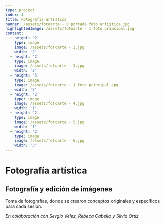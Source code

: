```yaml
---
type: project
index: 4
title: Fotografía artística
banner: /assets/fotoarte - 0 portada foto artistica.jpg
highlightedImage: /assets/fotoarte - 1 foto principal.jpg
content:
  - height: '2'
    type: image
    image: /assets/fotoarte - 2.jpg
    width: '2'
  - height: '2'
    type: image
    image: /assets/fotoarte - 3.jpg
    width: '2'
  - height: '3'
    type: image
    image: /assets/fotoarte - 1 foto principal.jpg
    width: '3'
  - height: '2'
    type: image
    image: /assets/fotoarte - 4.jpg
    width: '1'
  - height: '2'
    type: image
    image: /assets/fotoarte - 5.jpg
    width: '1'
  - height: '2'
    type: image
    image: /assets/fotoarte - 6.jpg
    width: '3'
---
```

# Fotografía artística

## Fotografía y edición de imágenes

Toma de fotografías, donde se crearon conceptos originales y específicos para cada sesión.

_En colaboración con Sergio Vélez, Rebeca Cabello y Silvia Ortíz._
